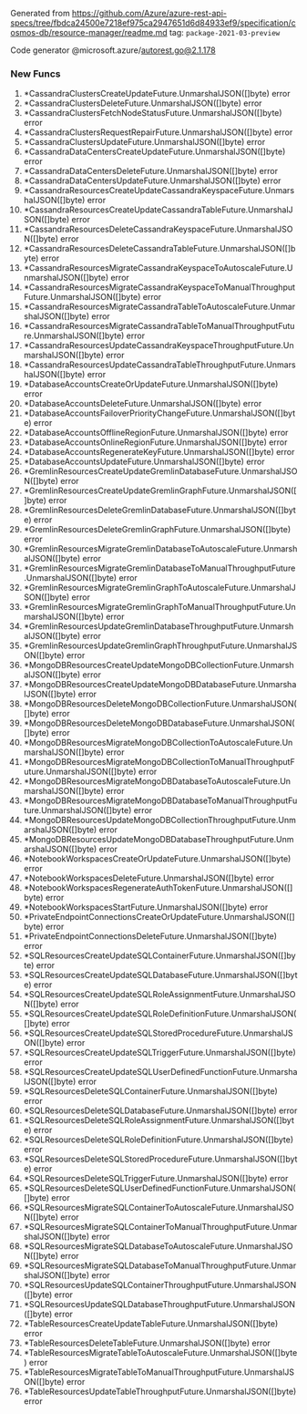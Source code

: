 Generated from https://github.com/Azure/azure-rest-api-specs/tree/fbdca24500e7218ef975ca2947651d6d84933ef9/specification/cosmos-db/resource-manager/readme.md tag: `package-2021-03-preview`

Code generator @microsoft.azure/autorest.go@2.1.178


### New Funcs

1. *CassandraClustersCreateUpdateFuture.UnmarshalJSON([]byte) error
1. *CassandraClustersDeleteFuture.UnmarshalJSON([]byte) error
1. *CassandraClustersFetchNodeStatusFuture.UnmarshalJSON([]byte) error
1. *CassandraClustersRequestRepairFuture.UnmarshalJSON([]byte) error
1. *CassandraClustersUpdateFuture.UnmarshalJSON([]byte) error
1. *CassandraDataCentersCreateUpdateFuture.UnmarshalJSON([]byte) error
1. *CassandraDataCentersDeleteFuture.UnmarshalJSON([]byte) error
1. *CassandraDataCentersUpdateFuture.UnmarshalJSON([]byte) error
1. *CassandraResourcesCreateUpdateCassandraKeyspaceFuture.UnmarshalJSON([]byte) error
1. *CassandraResourcesCreateUpdateCassandraTableFuture.UnmarshalJSON([]byte) error
1. *CassandraResourcesDeleteCassandraKeyspaceFuture.UnmarshalJSON([]byte) error
1. *CassandraResourcesDeleteCassandraTableFuture.UnmarshalJSON([]byte) error
1. *CassandraResourcesMigrateCassandraKeyspaceToAutoscaleFuture.UnmarshalJSON([]byte) error
1. *CassandraResourcesMigrateCassandraKeyspaceToManualThroughputFuture.UnmarshalJSON([]byte) error
1. *CassandraResourcesMigrateCassandraTableToAutoscaleFuture.UnmarshalJSON([]byte) error
1. *CassandraResourcesMigrateCassandraTableToManualThroughputFuture.UnmarshalJSON([]byte) error
1. *CassandraResourcesUpdateCassandraKeyspaceThroughputFuture.UnmarshalJSON([]byte) error
1. *CassandraResourcesUpdateCassandraTableThroughputFuture.UnmarshalJSON([]byte) error
1. *DatabaseAccountsCreateOrUpdateFuture.UnmarshalJSON([]byte) error
1. *DatabaseAccountsDeleteFuture.UnmarshalJSON([]byte) error
1. *DatabaseAccountsFailoverPriorityChangeFuture.UnmarshalJSON([]byte) error
1. *DatabaseAccountsOfflineRegionFuture.UnmarshalJSON([]byte) error
1. *DatabaseAccountsOnlineRegionFuture.UnmarshalJSON([]byte) error
1. *DatabaseAccountsRegenerateKeyFuture.UnmarshalJSON([]byte) error
1. *DatabaseAccountsUpdateFuture.UnmarshalJSON([]byte) error
1. *GremlinResourcesCreateUpdateGremlinDatabaseFuture.UnmarshalJSON([]byte) error
1. *GremlinResourcesCreateUpdateGremlinGraphFuture.UnmarshalJSON([]byte) error
1. *GremlinResourcesDeleteGremlinDatabaseFuture.UnmarshalJSON([]byte) error
1. *GremlinResourcesDeleteGremlinGraphFuture.UnmarshalJSON([]byte) error
1. *GremlinResourcesMigrateGremlinDatabaseToAutoscaleFuture.UnmarshalJSON([]byte) error
1. *GremlinResourcesMigrateGremlinDatabaseToManualThroughputFuture.UnmarshalJSON([]byte) error
1. *GremlinResourcesMigrateGremlinGraphToAutoscaleFuture.UnmarshalJSON([]byte) error
1. *GremlinResourcesMigrateGremlinGraphToManualThroughputFuture.UnmarshalJSON([]byte) error
1. *GremlinResourcesUpdateGremlinDatabaseThroughputFuture.UnmarshalJSON([]byte) error
1. *GremlinResourcesUpdateGremlinGraphThroughputFuture.UnmarshalJSON([]byte) error
1. *MongoDBResourcesCreateUpdateMongoDBCollectionFuture.UnmarshalJSON([]byte) error
1. *MongoDBResourcesCreateUpdateMongoDBDatabaseFuture.UnmarshalJSON([]byte) error
1. *MongoDBResourcesDeleteMongoDBCollectionFuture.UnmarshalJSON([]byte) error
1. *MongoDBResourcesDeleteMongoDBDatabaseFuture.UnmarshalJSON([]byte) error
1. *MongoDBResourcesMigrateMongoDBCollectionToAutoscaleFuture.UnmarshalJSON([]byte) error
1. *MongoDBResourcesMigrateMongoDBCollectionToManualThroughputFuture.UnmarshalJSON([]byte) error
1. *MongoDBResourcesMigrateMongoDBDatabaseToAutoscaleFuture.UnmarshalJSON([]byte) error
1. *MongoDBResourcesMigrateMongoDBDatabaseToManualThroughputFuture.UnmarshalJSON([]byte) error
1. *MongoDBResourcesUpdateMongoDBCollectionThroughputFuture.UnmarshalJSON([]byte) error
1. *MongoDBResourcesUpdateMongoDBDatabaseThroughputFuture.UnmarshalJSON([]byte) error
1. *NotebookWorkspacesCreateOrUpdateFuture.UnmarshalJSON([]byte) error
1. *NotebookWorkspacesDeleteFuture.UnmarshalJSON([]byte) error
1. *NotebookWorkspacesRegenerateAuthTokenFuture.UnmarshalJSON([]byte) error
1. *NotebookWorkspacesStartFuture.UnmarshalJSON([]byte) error
1. *PrivateEndpointConnectionsCreateOrUpdateFuture.UnmarshalJSON([]byte) error
1. *PrivateEndpointConnectionsDeleteFuture.UnmarshalJSON([]byte) error
1. *SQLResourcesCreateUpdateSQLContainerFuture.UnmarshalJSON([]byte) error
1. *SQLResourcesCreateUpdateSQLDatabaseFuture.UnmarshalJSON([]byte) error
1. *SQLResourcesCreateUpdateSQLRoleAssignmentFuture.UnmarshalJSON([]byte) error
1. *SQLResourcesCreateUpdateSQLRoleDefinitionFuture.UnmarshalJSON([]byte) error
1. *SQLResourcesCreateUpdateSQLStoredProcedureFuture.UnmarshalJSON([]byte) error
1. *SQLResourcesCreateUpdateSQLTriggerFuture.UnmarshalJSON([]byte) error
1. *SQLResourcesCreateUpdateSQLUserDefinedFunctionFuture.UnmarshalJSON([]byte) error
1. *SQLResourcesDeleteSQLContainerFuture.UnmarshalJSON([]byte) error
1. *SQLResourcesDeleteSQLDatabaseFuture.UnmarshalJSON([]byte) error
1. *SQLResourcesDeleteSQLRoleAssignmentFuture.UnmarshalJSON([]byte) error
1. *SQLResourcesDeleteSQLRoleDefinitionFuture.UnmarshalJSON([]byte) error
1. *SQLResourcesDeleteSQLStoredProcedureFuture.UnmarshalJSON([]byte) error
1. *SQLResourcesDeleteSQLTriggerFuture.UnmarshalJSON([]byte) error
1. *SQLResourcesDeleteSQLUserDefinedFunctionFuture.UnmarshalJSON([]byte) error
1. *SQLResourcesMigrateSQLContainerToAutoscaleFuture.UnmarshalJSON([]byte) error
1. *SQLResourcesMigrateSQLContainerToManualThroughputFuture.UnmarshalJSON([]byte) error
1. *SQLResourcesMigrateSQLDatabaseToAutoscaleFuture.UnmarshalJSON([]byte) error
1. *SQLResourcesMigrateSQLDatabaseToManualThroughputFuture.UnmarshalJSON([]byte) error
1. *SQLResourcesUpdateSQLContainerThroughputFuture.UnmarshalJSON([]byte) error
1. *SQLResourcesUpdateSQLDatabaseThroughputFuture.UnmarshalJSON([]byte) error
1. *TableResourcesCreateUpdateTableFuture.UnmarshalJSON([]byte) error
1. *TableResourcesDeleteTableFuture.UnmarshalJSON([]byte) error
1. *TableResourcesMigrateTableToAutoscaleFuture.UnmarshalJSON([]byte) error
1. *TableResourcesMigrateTableToManualThroughputFuture.UnmarshalJSON([]byte) error
1. *TableResourcesUpdateTableThroughputFuture.UnmarshalJSON([]byte) error
